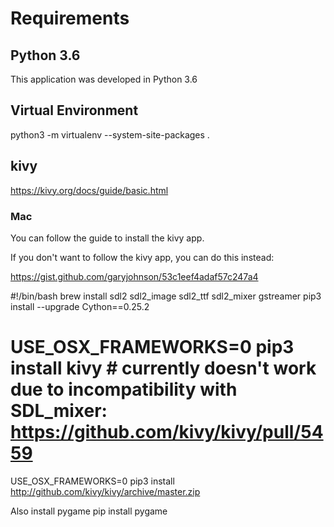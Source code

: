 # Requirements
## Python 3.6
This application was developed in Python 3.6

## Virtual Environment
python3 -m virtualenv --system-site-packages .

## kivy
https://kivy.org/docs/guide/basic.html

### Mac
You can follow the guide to install the kivy app.

If you don't want to follow the kivy app, you can do this instead:

https://gist.github.com/garyjohnson/53c1eef4adaf57c247a4

#!/bin/bash
brew install sdl2 sdl2_image sdl2_ttf sdl2_mixer gstreamer
pip3 install --upgrade Cython==0.25.2
# USE_OSX_FRAMEWORKS=0 pip3 install kivy # currently doesn't work due to incompatibility with SDL_mixer: https://github.com/kivy/kivy/pull/5459
USE_OSX_FRAMEWORKS=0 pip3 install http://github.com/kivy/kivy/archive/master.zip

Also install pygame
pip install pygame
